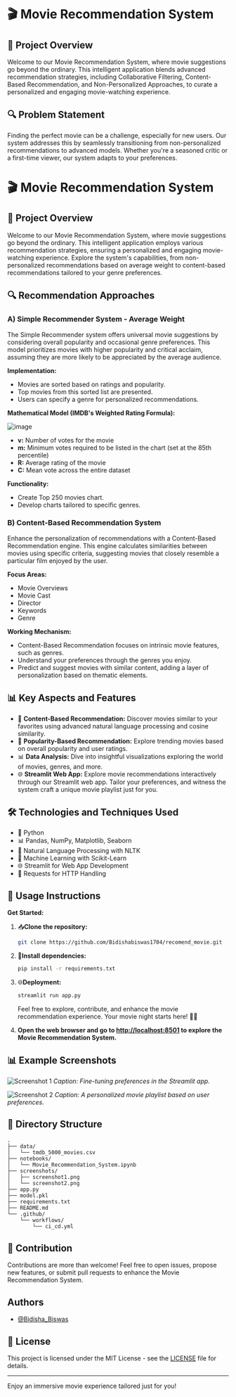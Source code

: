 # 🎬 Movie Recommendation System

## 🚀 Project Overview

Welcome to our Movie Recommendation System, where movie suggestions go beyond the ordinary. This intelligent application blends advanced recommendation strategies, including Collaborative Filtering, Content-Based Recommendation, and Non-Personalized Approaches, to curate a personalized and engaging movie-watching experience.

## 🔍 Problem Statement

Finding the perfect movie can be a challenge, especially for new users. Our system addresses this by seamlessly transitioning from non-personalized recommendations to advanced models. Whether you're a seasoned critic or a first-time viewer, our system adapts to your preferences.

# 🎬 Movie Recommendation System

## 🚀 Project Overview

Welcome to our Movie Recommendation System, where movie suggestions go beyond the ordinary. This intelligent application employs various recommendation strategies, ensuring a personalized and engaging movie-watching experience. Explore the system's capabilities, from non-personalized recommendations based on average weight to content-based recommendations tailored to your genre preferences.

## 🔍 Recommendation Approaches

### A) Simple Recommender System - Average Weight

The Simple Recommender system offers universal movie suggestions by considering overall popularity and occasional genre preferences. This model prioritizes movies with higher popularity and critical acclaim, assuming they are more likely to be appreciated by the average audience.

**Implementation:**
- Movies are sorted based on ratings and popularity.
- Top movies from this sorted list are presented.
- Users can specify a genre for personalized recommendations.

**Mathematical Model (IMDB's Weighted Rating Formula):**

![image](https://github.com/Bidishabiswas1704/recomend_movie/assets/140384850/28d5a9c1-c5d4-4c85-9455-46ccc9997a31)


- **v:** Number of votes for the movie
- **m:** Minimum votes required to be listed in the chart (set at the 85th percentile)
- **R:** Average rating of the movie
- **C:** Mean vote across the entire dataset

**Functionality:**
- Create Top 250 movies chart.
- Develop charts tailored to specific genres.

### B) Content-Based Recommendation System

Enhance the personalization of recommendations with a Content-Based Recommendation engine. This engine calculates similarities between movies using specific criteria, suggesting movies that closely resemble a particular film enjoyed by the user.

**Focus Areas:**
- Movie Overviews
- Movie Cast
- Director
- Keywords
- Genre

**Working Mechanism:**
- Content-Based Recommendation focuses on intrinsic movie features, such as genres.
- Understand your preferences through the genres you enjoy.
- Predict and suggest movies with similar content, adding a layer of personalization based on thematic elements.


## 📊 Key Aspects and Features
- 🤖 **Content-Based Recommendation:** Discover movies similar to your favorites using advanced natural language processing and cosine similarity.
- 👑 **Popularity-Based Recommendation:** Explore trending movies based on overall popularity and user ratings.
- 📊 **Data Analysis:** Dive into insightful visualizations exploring the world of movies, genres, and more.
- 🌐 **Streamlit Web App:** Explore movie recommendations interactively through our Streamlit web app. Tailor your preferences, and witness the system craft a unique movie playlist just for you.

## 🛠️ Technologies and Techniques Used
- 🐍 Python
- 📊 Pandas, NumPy, Matplotlib, Seaborn
- 🤖 Natural Language Processing with NLTK
- 🤖 Machine Learning with Scikit-Learn
- 🌐 Streamlit for Web App Development
- 📡 Requests for HTTP Handling



## 📄 Usage Instructions
**Get Started:**
1. 📥**Clone the repository:**
   ```bash
   git clone https://github.com/Bidishabiswas1704/recomend_movie.git
   ```

2. 🚀**Install dependencies:**
   ```bash
   pip install -r requirements.txt
   ```

3. 🌐**Deployment:**
   ```bash
   streamlit run app.py
   ```
   Feel free to explore, contribute, and enhance the movie recommendation experience. Your movie night starts here! 🍿✨
   
5. **Open the web browser and go to [http://localhost:8501](http://localhost:8501) to explore the Movie Recommendation System.**

## 📊 Example Screenshots

![Screenshot 1](path/to/screenshot1.png)
*Caption: Fine-tuning preferences in the Streamlit app.*

![Screenshot 2](path/to/screenshot2.png)
*Caption: A personalized movie playlist based on user preferences.*

## 📂 Directory Structure

```
.
├── data/
│   └── tmdb_5000_movies.csv
├── notebooks/
│   └── Movie_Recommendation_System.ipynb
├── screenshots/
│   ├── screenshot1.png
│   └── screenshot2.png
├── app.py
├── model.pkl
├── requirements.txt
├── README.md
└── .github/
    └── workflows/
        └── ci_cd.yml
```

## 🤝 Contribution

Contributions are more than welcome! Feel free to open issues, propose new features, or submit pull requests to enhance the Movie Recommendation System.

## Authors

- [@Bidisha_Biswas](https://www.github.com/Bidishabiswas1704)


## 📜 License

This project is licensed under the MIT License - see the [LICENSE](LICENSE) file for details.

---

Enjoy an immersive movie experience tailored just for you!





